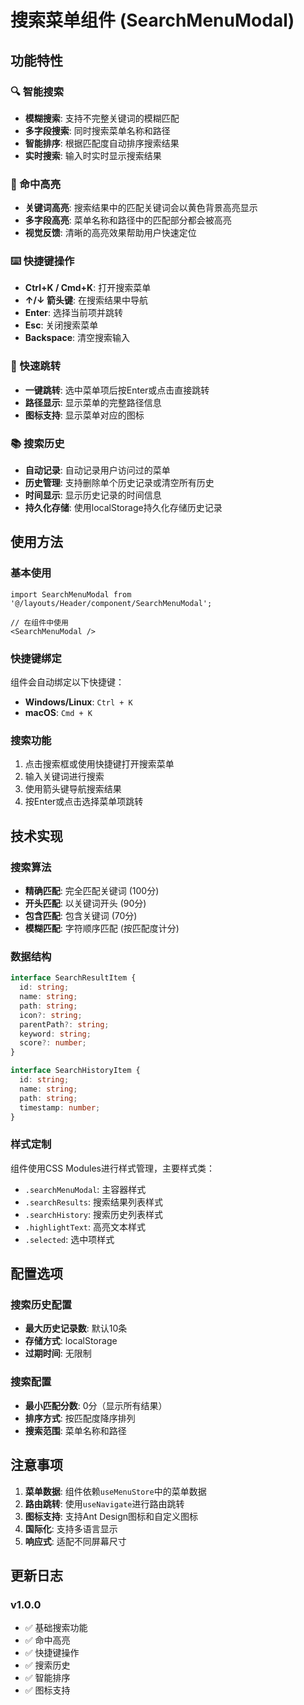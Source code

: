 # 搜索菜单组件 (SearchMenuModal)

## 功能特性

### 🔍 智能搜索
- **模糊搜索**: 支持不完整关键词的模糊匹配
- **多字段搜索**: 同时搜索菜单名称和路径
- **智能排序**: 根据匹配度自动排序搜索结果
- **实时搜索**: 输入时实时显示搜索结果

### 🎯 命中高亮
- **关键词高亮**: 搜索结果中的匹配关键词会以黄色背景高亮显示
- **多字段高亮**: 菜单名称和路径中的匹配部分都会被高亮
- **视觉反馈**: 清晰的高亮效果帮助用户快速定位

### ⌨️ 快捷键操作
- **Ctrl+K / Cmd+K**: 打开搜索菜单
- **↑/↓ 箭头键**: 在搜索结果中导航
- **Enter**: 选择当前项并跳转
- **Esc**: 关闭搜索菜单
- **Backspace**: 清空搜索输入

### 🚀 快速跳转
- **一键跳转**: 选中菜单项后按Enter或点击直接跳转
- **路径显示**: 显示菜单的完整路径信息
- **图标支持**: 显示菜单对应的图标

### 📚 搜索历史
- **自动记录**: 自动记录用户访问过的菜单
- **历史管理**: 支持删除单个历史记录或清空所有历史
- **时间显示**: 显示历史记录的时间信息
- **持久化存储**: 使用localStorage持久化存储历史记录

## 使用方法

### 基本使用
```tsx
import SearchMenuModal from '@/layouts/Header/component/SearchMenuModal';

// 在组件中使用
<SearchMenuModal />
```

### 快捷键绑定
组件会自动绑定以下快捷键：
- **Windows/Linux**: `Ctrl + K`
- **macOS**: `Cmd + K`

### 搜索功能
1. 点击搜索框或使用快捷键打开搜索菜单
2. 输入关键词进行搜索
3. 使用箭头键导航搜索结果
4. 按Enter或点击选择菜单项跳转

## 技术实现

### 搜索算法
- **精确匹配**: 完全匹配关键词 (100分)
- **开头匹配**: 以关键词开头 (90分)
- **包含匹配**: 包含关键词 (70分)
- **模糊匹配**: 字符顺序匹配 (按匹配度计分)

### 数据结构
```typescript
interface SearchResultItem {
  id: string;
  name: string;
  path: string;
  icon?: string;
  parentPath?: string;
  keyword: string;
  score?: number;
}

interface SearchHistoryItem {
  id: string;
  name: string;
  path: string;
  timestamp: number;
}
```

### 样式定制
组件使用CSS Modules进行样式管理，主要样式类：
- `.searchMenuModal`: 主容器样式
- `.searchResults`: 搜索结果列表样式
- `.searchHistory`: 搜索历史列表样式
- `.highlightText`: 高亮文本样式
- `.selected`: 选中项样式

## 配置选项

### 搜索历史配置
- **最大历史记录数**: 默认10条
- **存储方式**: localStorage
- **过期时间**: 无限制

### 搜索配置
- **最小匹配分数**: 0分（显示所有结果）
- **排序方式**: 按匹配度降序排列
- **搜索范围**: 菜单名称和路径

## 注意事项

1. **菜单数据**: 组件依赖`useMenuStore`中的菜单数据
2. **路由跳转**: 使用`useNavigate`进行路由跳转
3. **图标支持**: 支持Ant Design图标和自定义图标
4. **国际化**: 支持多语言显示
5. **响应式**: 适配不同屏幕尺寸

## 更新日志

### v1.0.0
- ✅ 基础搜索功能
- ✅ 命中高亮
- ✅ 快捷键操作
- ✅ 搜索历史
- ✅ 智能排序
- ✅ 图标支持
